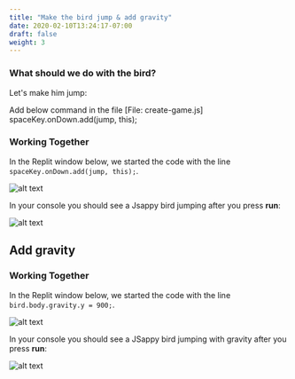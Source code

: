 ```yaml
---
title: "Make the bird jump & add gravity"
date: 2020-02-10T13:24:17-07:00
draft: false
weight: 3
---
```


### What should we do with the bird?

Let's make him jump:

Add below command in the file [File: create-game.js]
     spaceKey.onDown.add(jump, this);

### Working Together

In the Replit window below, we started the code with the line `spaceKey.onDown.add(jump, this);`.

![alt text](../img/jump.png "image to add jump down")

In your console you should see a Jsappy bird jumping after you press **run**:

![alt text](../img/jump_output.png "Image of jumping bird")

## Add gravity
### Working Together

In the Replit window below, we started the code with the line `bird.body.gravity.y = 900;`.

![alt text](../img/gravity.png "image to add gravity to the bird")

In your console you should see a JSappy bird jumping with gravity after you press **run**:

![alt text](../img/jump_output.png "bird jumping with gravity")

